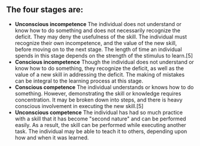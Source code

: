 ## The four stages are:

- __Unconscious incompetence__
  The individual does not understand or know how to do something and does not necessarily recognize the deficit. They may deny the usefulness of the skill. The individual must recognize their own incompetence, and the value of the new skill, before moving on to the next stage. The length of time an individual spends in this stage depends on the strength of the stimulus to learn.[5]
- __Conscious incompetence__
  Though the individual does not understand or know how to do something, they recognize the deficit, as well as the value of a new skill in addressing the deficit. The making of mistakes can be integral to the learning process at this stage.
- __Conscious competence__
  The individual understands or knows how to do something. However, demonstrating the skill or knowledge requires concentration. It may be broken down into steps, and there is heavy conscious involvement in executing the new skill.[5]
- __Unconscious competence__
  The individual has had so much practice with a skill that it has become "second nature" and can be performed easily. As a result, the skill can be performed while executing another task. The individual may be able to teach it to others, depending upon how and when it was learned.
